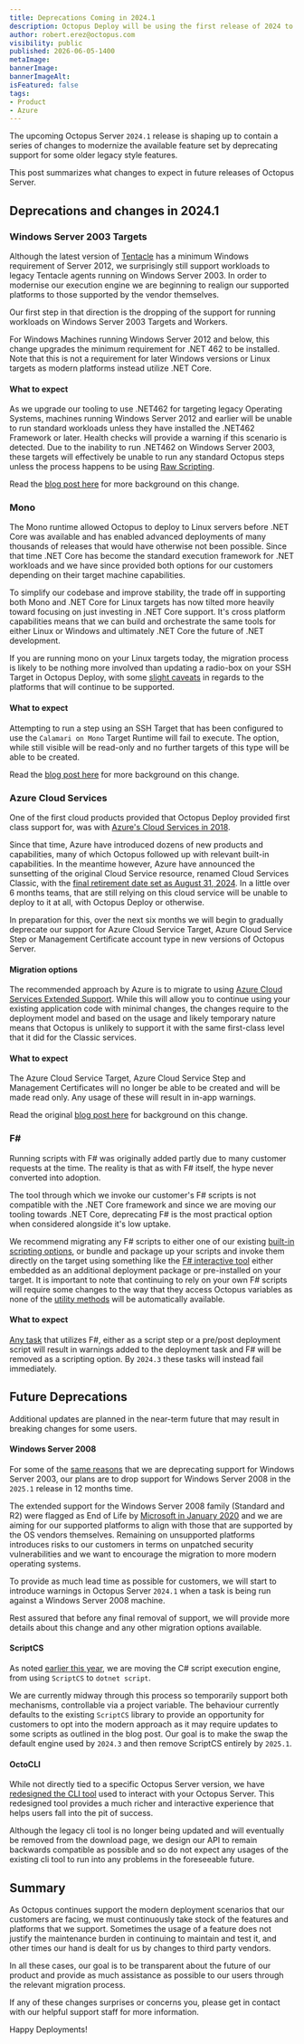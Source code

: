 ```yaml
---
title: Deprecations Coming in 2024.1
description: Octopus Deploy will be using the first release of 2024 to perform some spring cleaning and deprecate some outdated features
author: robert.erez@octopus.com
visibility: public
published: 2026-06-05-1400
metaImage: 
bannerImage: 
bannerImageAlt: 
isFeatured: false
tags: 
- Product
- Azure
---
```


The upcoming Octopus Server `2024.1` release is shaping up to contain a series of changes to modernize the available feature set by deprecating support for some older legacy style features.

This post summarizes what changes to expect in future releases of Octopus Server.

## Deprecations and changes in 2024.1

### Windows Server 2003 Targets
Although the latest version of [Tentacle](https://octopus.com/docs/infrastructure/deployment-targets/tentacle/windows/requirements#windows-server) has a minimum Windows requirement of Server 2012, we surprisingly still support workloads to legacy Tentacle agents running on Windows Server 2003. In order to modernise our execution engine we are beginning to realign our supported platforms to those supported by the vendor themselves. 

Our first step in that direction is the dropping of the support for running workloads on Windows Server 2003 Targets and Workers.

For Windows Machines running Windows Server 2012 and below, this change upgrades the minimum requirement for .NET 462 to be installed. Note that this is not a requirement for later Windows versions or Linux targets as modern platforms instead utilize .NET Core.

#### What to expect
As we upgrade our tooling to use .NET462 for targeting legacy Operating Systems, machines running Windows Server 2012 and earlier will be unable to run standard workloads unless they have installed the .NET462 Framework or later. Health checks will provide a warning if this scenario is detected. Due to the inability to run .NET462 on Windows Server 2003, these targets will effectively be unable to run any standard Octopus steps unless the process happens to be using [Raw Scripting](https://octopus.com/docs/deployments/custom-scripts/raw-scripting).

Read the [blog post here](https://octopus.com/blog/deprecating-win2003) for more background on this change.

### Mono
The Mono runtime allowed Octopus to deploy to Linux servers before .NET Core was available and has enabled advanced deployments of many thousands of releases that would have otherwise not been possible. Since that time .NET Core has become the standard execution framework for .NET workloads and we have since provided both options for our customers depending on their target machine capabilities.

To simplify our codebase and improve stability, the trade off in supporting both Mono and .NET Core for Linux targets has now tilted more heavily toward focusing on just investing in .NET Core support. It's cross platform capabilities means that we can build and orchestrate the same tools for either Linux or Windows and ultimately .NET Core the future of .NET development. 

If you are running mono on your Linux targets today, the migration process is likely to be nothing more involved than updating a radio-box on your SSH Target in Octopus Deploy, with some [slight caveats](https://octopus.com/blog/deprecating-mono#impacts) in regards to the platforms that will continue to be supported.

#### What to expect
Attempting to run a step using an SSH Target that has been configured to use the `Calamari on Mono` Target Runtime will fail to execute. The option, while still visible will be read-only and no further targets of this type will be able to be created.

Read the [blog post here](https://octopus.com/blog/deprecating-mono) for more background on this change.

### Azure Cloud Services
One of the first cloud products provided that Octopus Deploy provided first class support for, was with [Azure's Cloud Services in 2018](https://octopus.com/blog/octopus-azure-deployments). 

Since that time, Azure have introduced dozens of new products and capabilities, many of which Octopus followed up with relevant built-in capabilities. In the meantime however, Azure have announced the sunsetting of the original Cloud Service resource, renamed Cloud Services Classic, with the [final retirement date set as August 31, 2024](https://learn.microsoft.com/en-us/lifecycle/products/azure-cloud-services-classic). In a little over 6 months teams, that are still relying on this cloud service will be unable to deploy to it at all, with Octopus Deploy or otherwise.

In preparation for this, over the next six months we will begin to gradually deprecate our support for Azure Cloud Service Target, Azure Cloud Service Step or Management Certificate account type in new versions of Octopus Server.

#### Migration options
The recommended approach by Azure is to migrate to using [Azure Cloud Services Extended Support](https://learn.microsoft.com/en-us/azure/cloud-services-extended-support/overview). While this will allow you to continue using your existing application code with minimal changes, the changes require to the deployment model and based on the usage and likely temporary nature means that Octopus is unlikely to support it with the same first-class level that it did for the Classic services. 

#### What to expect
The Azure Cloud Service Target, Azure Cloud Service Step and Management Certificates will no longer be able to be created and will be made read only. Any usage of these will result in in-app warnings.

Read the original [blog post here](https://octopus.com/blog/azure-management-certs) for background on this change.

### F#
Running scripts with F# was originally added partly due to many customer requests at the time. The reality is that as with F# itself, the hype never converted into adoption. 

The tool through which we invoke our customer's F# scripts is not compatible with the .NET Core framework and since we are moving our tooling towards .NET Core, deprecating F# is the most practical option when considered alongside it's low uptake.

We recommend migrating any F# scripts to either one of our existing [built-in scripting options](https://octopus.com/docs/deployments/custom-scripts), or bundle and package up your scripts and invoke them directly on the target using something like the [F# interactive tool](https://learn.microsoft.com/en-us/dotnet/fsharp/language-reference/fsharp-interactive-options) either embedded as an additional deployment package or pre-installed on your target. It is important to note that continuing to rely on your own F# scripts will require some changes to the way that they access Octopus variables as none of the [utility methods](https://octopus.com/docs/deployments/custom-scripts/using-variables-in-scripts) will be automatically available.

#### What to expect
[Any task](https://octopus.com/docs/deployments/custom-scripts#how-to-use-custom-scripts) that utilizes F#, either as a script step or a pre/post deployment script will result in warnings added to the deployment task and F# will be removed as a scripting option. By `2024.3` these tasks will instead fail immediately.

## Future Deprecations
Additional updates are planned in the near-term future that may result in breaking changes for some users.

#### Windows Server 2008
For some of the [same reasons](https://octopus.com/blog/deprecating-win2003) that we are deprecating support for Windows Server 2003, our plans are to drop support for Windows Server 2008 in the `2025.1` release in 12 months time. 

The extended support for the Windows Server 2008 family (Standard and R2) were flagged as End of Life by [Microsoft in January 2020](https://learn.microsoft.com/en-us/troubleshoot/windows-server/windows-server-eos-faq/end-of-support-windows-server-2008-2008r2) and we are aiming for our supported platforms to align with those that are supported by the OS vendors themselves. Remaining on unsupported platforms introduces risks to our customers in terms on unpatched security vulnerabilities and we want to encourage the migration to more modern operating systems.

To provide as much lead time as possible for customers, we will start to introduce warnings in Octopus Server `2024.1` when a task is being run against a Windows Server 2008 machine.

Rest assured that before any final removal of support, we will provide more details about this change and any other migration options available.

#### ScriptCS
As noted [earlier this year](https://octopus.com/blog/rfc-migrate-scriptcs-dotnet-script), we are moving the C# script execution engine, from using `ScriptCS` to `dotnet script`. 

We are currently midway through this process so temporarily support both mechanisms, controllable via a project variable. The behaviour currently defaults to the existing `ScriptCS` library to provide an opportunity for customers to opt into the modern approach as it may require updates to some scripts as outlined in the blog post. Our goal is to make the swap the default engine used by `2024.3` and then remove ScriptCS entirely by `2025.1`.

#### OctoCLI
While not directly tied to a specific Octopus Server version, we have [redesigned the CLI tool](https://octopus.com/blog/building-octopus-cli-vnext) used to interact with your Octopus Server. This redesigned tool provides a much richer and interactive experience that helps users fall into the pit of success. 

Although the legacy cli tool is no longer being updated and will eventually be removed from the download page, we design our API to remain backwards compatible as possible and so do not expect any usages of the existing cli tool to run into any problems in the foreseeable future.

## Summary
As Octopus continues support the modern deployment scenarios that our customers are facing, we must continuously take stock of the features and platforms that we support. Sometimes the usage of a feature does not justify the maintenance burden in continuing to maintain and test it, and other times our hand is dealt for us by changes to third party vendors. 

In all these cases, our goal is to be transparent about the future of our product and provide as much assistance as possible to our users through the relevant migration process.

If any of these changes surprises or concerns you, please get in contact with our helpful support staff for more information.

Happy Deployments!
